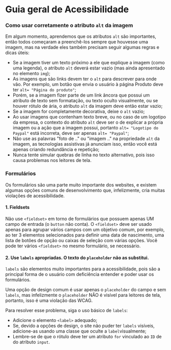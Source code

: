 # Guia geral de Acessibilidade

### Como usar corretamente o atributo `alt` da imagem

Em algum momento, aprendemos que os atributos `alt` são importantes, então todos começaram a preenchê-los sempre que houvesse uma imagem, mas na verdade eles também precisam seguir algumas regras e dicas úteis:

* Se a imagem tiver um texto próximo a ele que explique a imagem (como uma legenda), o atributo `alt` deverá estar vazio (mas ainda apresentado no elemento `img`);
* As imagens que são links devem ter o `alt` para descrever para onde vão. Por exemplo, um botão que envia o usuário à página Produto deve ter `alt= "Página do produto"`;
* Porém, se a imagem fizer parte de um link âncora que possui um atributo de texto sem formatação, ou texto oculto visualmente, ou se houver rótulo de ária, o atributo `alt` da imagem deve então estar vazio;
* Se a imagem for completamente decorativa, deixe o `alt` vazio;
* Ao usar imagens que contenham texto breve, ou no caso de um logotipo da empresa, o contexto do atributo `alt` deve ser o de explicar a própria imagem ou a ação que a imagem possui, portanto `alt= "Logotipo do Paypal"` está incorreta, deve ser apenas `alt= "Paypal"`;
* Não use as palavras "foto de .." ou "imagem .." na propriedade `alt` da imagem, as tecnologias assistivas já anunciam isso, então você está apenas criando redundância e repetição;
* Nunca tente simular quebras de linha no texto alternativo, pois isso causa problemas nos leitores de tela.

### Formulários

Os formulários são uma parte muito importante dos websites, e existem algumas opções comuns de desenvolvimento que,
infelizmente, cria muitas violações de acessibilidade.

#### 1. Fieldsets

Não use `<fieldset>` em torno de formulários que possuem apenas UM campo de entrada (o `button` não conta).
O `<fieldset>` deve ser usado apenas para agrupar vários campos com um objetivo comum, por exemplo, ao ter 3 elementos selecionados para definir uma data de nascimento, uma lista de botões de opção ou caixas de seleção com várias opções.
Você pode ter vários `<fieldset>` no mesmo formulário, se necessário.

#### 2. Use `labels` apropriadas. O texto do `placeholder` não as substitui.

`labels` são elementos muito importantes para a acessibilidade, pois são a principal forma de o usuário com deficiência entender e poder usar os formulários.

Uma opção de design comum é usar apenas o `placeholder` do campo e sem `labels`, mas infelizmente o `placeholder` NÃO é visível para leitores de tela, portanto, isso é uma violação das WCAG.

Para resolver esse problema, siga o uso básico de `labels`:
* Adicione o elemento `<label>` adequado;
* Se, devido a opções de design, o site não puder ter `labels` visíveis, adicione-as usando uma classe que oculte a `label`visualmente;
* Lembre-se de que o rótulo deve ter um atributo `for` vinculado ao `ID` de do atributo `input`.
